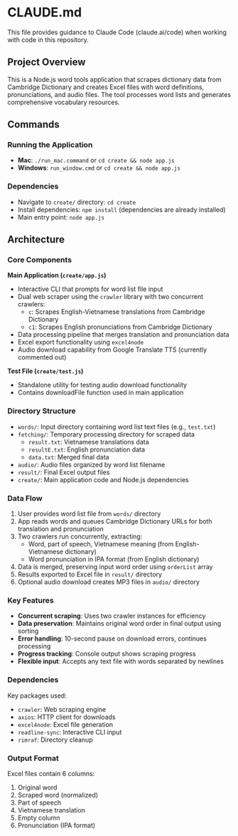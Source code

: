 # CLAUDE.md

This file provides guidance to Claude Code (claude.ai/code) when working with code in this repository.

## Project Overview

This is a Node.js word tools application that scrapes dictionary data from Cambridge Dictionary and creates Excel files with word definitions, pronunciations, and audio files. The tool processes word lists and generates comprehensive vocabulary resources.

## Commands

### Running the Application
- **Mac**: `./run_mac.command` or `cd create && node app.js`
- **Windows**: `run_window.cmd` or `cd create && node app.js`

### Dependencies
- Navigate to `create/` directory: `cd create`
- Install dependencies: `npm install` (dependencies are already installed)
- Main entry point: `node app.js`

## Architecture

### Core Components

**Main Application (`create/app.js`)**
- Interactive CLI that prompts for word list file input
- Dual web scraper using the `crawler` library with two concurrent crawlers:
  - `c`: Scrapes English-Vietnamese translations from Cambridge Dictionary
  - `c1`: Scrapes English pronunciations from Cambridge Dictionary
- Data processing pipeline that merges translation and pronunciation data
- Excel export functionality using `excel4node`
- Audio download capability from Google Translate TTS (currently commented out)

**Test File (`create/test.js`)**
- Standalone utility for testing audio download functionality
- Contains downloadFile function used in main application

### Directory Structure

- `words/`: Input directory containing word list text files (e.g., `test.txt`)
- `fetching/`: Temporary processing directory for scraped data
  - `result.txt`: Vietnamese translations data
  - `resultE.txt`: English pronunciation data
  - `data.txt`: Merged final data
- `audio/`: Audio files organized by word list filename
- `result/`: Final Excel output files
- `create/`: Main application code and Node.js dependencies

### Data Flow

1. User provides word list file from `words/` directory
2. App reads words and queues Cambridge Dictionary URLs for both translation and pronunciation
3. Two crawlers run concurrently, extracting:
   - Word, part of speech, Vietnamese meaning (from English-Vietnamese dictionary)
   - Word pronunciation in IPA format (from English dictionary)
4. Data is merged, preserving input word order using `orderList` array
5. Results exported to Excel file in `result/` directory
6. Optional audio download creates MP3 files in `audio/` directory

### Key Features

- **Concurrent scraping**: Uses two crawler instances for efficiency
- **Data preservation**: Maintains original word order in final output using sorting
- **Error handling**: 10-second pause on download errors, continues processing
- **Progress tracking**: Console output shows scraping progress
- **Flexible input**: Accepts any text file with words separated by newlines

### Dependencies

Key packages used:
- `crawler`: Web scraping engine
- `axios`: HTTP client for downloads
- `excel4node`: Excel file generation
- `readline-sync`: Interactive CLI input
- `rimraf`: Directory cleanup

### Output Format

Excel files contain 6 columns:
1. Original word
2. Scraped word (normalized)
3. Part of speech
4. Vietnamese translation
5. Empty column
6. Pronunciation (IPA format)